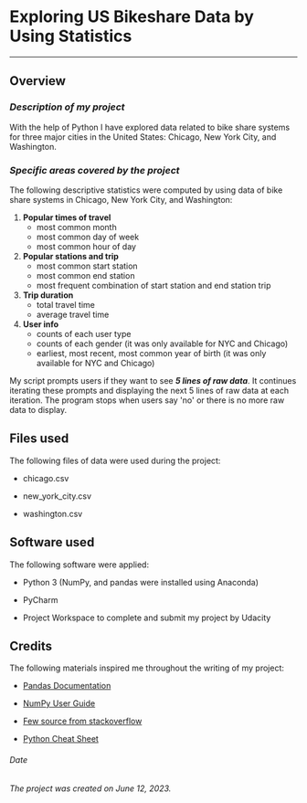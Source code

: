 # **Exploring US Bikeshare Data by Using Statistics**
***

## **Overview**
### _Description of my project_
With the help of Python I have explored data related to bike share systems for three major cities in the United States: Chicago, New York City, and Washington.
### _Specific areas covered by the project_
The following descriptive statistics were computed by using data of bike share systems in Chicago, New York City, and Washington:
1.  **Popular times of travel**
    + most common month
    - most common day of week
    - most common hour of day
1.  **Popular stations and trip**
    + most common start station
    - most common end station
    + most frequent combination of start station and end station trip
1.  **Trip duration**
    + total travel time
    - average travel time
1.  **User info**
    + counts of each user type
    - counts of each gender (it was only available for NYC and Chicago)
    - earliest, most recent, most common year of birth (it was only available for NYC and Chicago)

My script prompts users if they want to see **_5 lines of raw data_**. It continues iterating these prompts and displaying the next 5 lines of raw data at each iteration. The program stops when users say 'no' or there is no more raw data to display.

## **Files used**
The following files of data were used during the project:
- chicago.csv
+ new_york_city.csv
* washington.csv

## **Software used**
The following software were applied:
- Python 3 (NumPy, and pandas were installed using Anaconda)
+ PyCharm
* Project Workspace to complete and submit my project by Udacity

## **Credits**
The following materials inspired me throughout the writing of my project:
- [Pandas Documentation](https://pandas.pydata.org/pandas-docs/stable/)
+ [NumPy User Guide](https://numpy.org/devdocs/user/index.html)
* [Few source from stackoverflow](https://stackoverflow.com/questions/50192965/how-to-make-user-input-not-case-sensitive)
- [Python Cheat Sheet](http://www.sixthresearcher.com/python-3-reference-cheat-sheet-for-beginners/)


###### Date
_The project was created on June 12, 2023._
